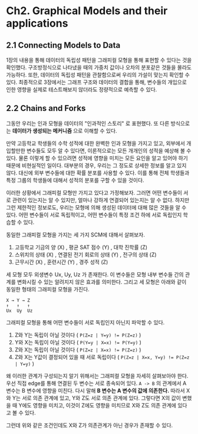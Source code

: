 # Ch2. Graphical Models and their applications

## 2.1 Connecting Models to Data

1장의 내용을 통해 데이터의 독립성 패턴을 그래피컬 모형을 통해 표현할 수 있다는 것을 확인했다.
구조방정식으로 나타냈을 때의 가중치 값이나 오차의 분포같은 것들을 몰라도 가능하다.
또한, 데이터의 독립성 패턴을 관찰함으로써 우리의 가설이 맞는지 확인할 수 있다.
최종적으로 3장에서는 그래프 구조와 데이터의 결합을 통해, 변수들의 개입으로 인한 영향을 실제로 테스트해보지 않더라도 정량적으로 예측할 수 있다.

## 2.2 Chains and Forks

그동안 우리는 인과 모형을 데이터의 "인과적인 스토리" 로 표현했다.
또 다른 방식으로는 **데이터가 생성되는 메커니즘** 으로 이해할 수 있다.

만약 고등학교 학생들의 수학 성적에 대한 완벽한 인과 모형을 가지고 있고, 외부에서 개입할만한 변수들도 모두 알 수 있다면, 이론적으로는 모든 개개인의 성적을 예상해 볼 수 있다.
물론 이렇게 할 수 있으려면 성적에 영향을 미치는 모든 요인을 알고 있어야 하기 때문에 비현실적인 일이다.
대부분의 경우, 우리는 그 정도로 상세한 정보를 알고 있지 않다.
대신에 외부 변수들에 대한 확률 분포를 사용할 수 있다.
이를 통해 전체 학생들과 특정 그룹의 학생들에 대해서 성적의 분포를 구할 수 있을 것이다.

이러한 상황에서 그래피컬 모형만 가지고 있다고 가정해보자.
그러면 어떤 변수들이 서로 관련이 있는지는 알 수 있지만, 얼마나 강하게 연결되어 있는지는 알 수 없다.
하지만 그런 제한적인 정보로도, 우리는 모형에 의해 생성된 데이터에 대해 많은 것들을 알 수 있다.
어떤 변수들이 서로 독립적이고, 어떤 변수들이 특정 조건 하에 서로 독립인지 학습할 수 있다.

동일한 그래피컬 모형을 가지는 세 가지 SCM에 대해서 살펴보자.

1. 고등학교 기금의 양 (X) , 평균 SAT 점수 (Y) , 대학 진학률 (Z)
2. 스위치의 상태 (X) , 연결된 전기 회로의 상태 (Y) , 전구의 상태 (Z)
3. 근무시간 (X) , 훈련시간 (Y) , 경주 성적 (Z)

세 모형 모두 외생변수 Ux, Uy, Uz 가 존재한다.
이 변수들은 모형 내부 변수들 간의 관계를 변화시킬 수 있는 알려지지 않은 효과를 의미한다.
그리고 세 모형은 아래와 같이 동일한 형태의 그래피컬 모형을 가진다.

```
X → Y → Z
↑   ↑   ↑
Ux  Uy  Uz
```

그래피컬 모형을 통해 어떤 변수들이 서로 독립인지 아닌지 파악할 수 있다.

1. Z와 Y는 독립이 아닐 것이다 ( `P(Z=z | Y=y) != P(Z=z)` )
2. Y와 X는 독립이 아닐 것이다 ( `P(Y=y | X=x) != P(Y=y)` )
3. Z와 X는 독립이 아닐 것이다 ( `P(Z=z | X=x) != P(Z=z)` )
4. Z와 X는 Y값이 결정되어 있을 때 서로 독립이다 ( `P(Z=z | X=x, Y=y) != P(Z=z | Y=y)` )

왜 이러한 관계가 구성되는지 알기 위해서는 그래피컬 모형을 자세히 살펴보아야 한다. 우선 직접 edge를 통해 연결된 두 변수는 서로 종속되어 있다. `A -> B` 의 관계에서 A 변수는 B 변수에 영향을 미친다. 다시 말해 **B 변수는 A 변수의 값에 의존한다.** 따라서 X와 Y는 서로 의존 관계에 있고, Y와 Z도 서로 의존 관계에 있다. 그렇다면 X의 값이 변했을 때 Y에도 영향을 미치고, 이것이 Z에도 영향을 미치므로 X와 Z도 의존 관계에 있다고 볼 수 있다.

그런데 위와 같은 조건인데도 X와 Z가 의존관계가 아닌 경우가 존재할 수 있다.
